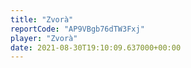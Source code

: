```yaml
---
title: "Zvorà"
reportCode: "AP9VBgb76dTW3Fxj"
player: "Zvorà"
date: 2021-08-30T19:10:09.637000+00:00
---
```

